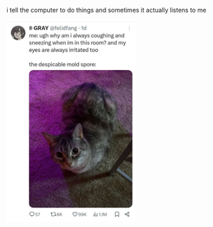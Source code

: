 i tell the computer to do things and sometimes it actually listens to me
<!--START_SECTION:update_image-->
<img src=https://raw.githubusercontent.com/sneakykestrel/sneakykestrel/main/.github/images/the-despicable-mold-spore.png height="" width="300" align=left alt=kitty />
<!--END_SECTION:update_image-->


